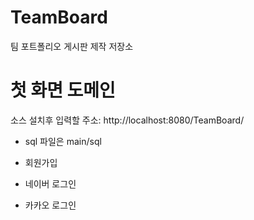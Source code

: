 # TeamBoard
팀 포트폴리오 게시판 제작 저장소

# 첫 화면 도메인
소스 설치후 입력할 주소:
http://localhost:8080/TeamBoard/

- sql 파일은 main/sql

- 회원가입
- 네이버 로그인 
- 카카오 로그인
